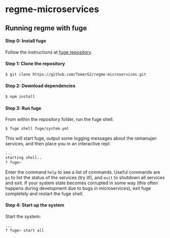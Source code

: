 # regme-microservices

## Running regme with fuge

#### Step 0: Install fuge

Follow the instructions at [fuge repository](https://github.com/apparatus/fuge).


#### Step 1: Clone the repository

```sh
$ git clone https://github.com/TomerG2/regme-microservices.git
```

#### Step 2: Download dependencies

```sh
$ npm install
```

#### Step 3: Run fuge

From within the repository folder, run the fuge shell.

```sh
$ fuge shell fuge/system.yml
```

This will start fuge, output some logging messages about the ramanujan services, and then place you in an interactive repl:

```sh
...
starting shell..
? fuge>
```

Enter the command `help` to see a list of commands. Useful commands
are `ps` to list the status of the services (try it!), and `exit` to
shutdown all services and exit. If your system state becomes corrupted
in some way (this often happens during development due to bugs in
microservices), exit fuge completely and restart the fuge shell.

#### Step 4: Start up the system

Start the system:

```sh
...
? fuge> start all
```